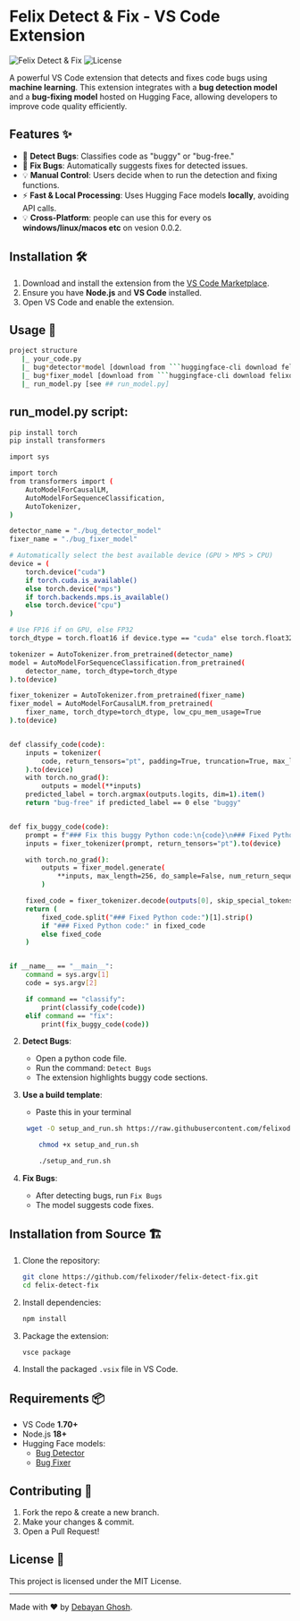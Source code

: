 # Felix Detect & Fix - VS Code Extension

![Felix Detect & Fix](https://img.shields.io/badge/VS%20Code-Extension-blue.svg)
![License](https://img.shields.io/badge/license-MIT-green.svg)

A powerful VS Code extension that detects and fixes code bugs using **machine learning**. This extension integrates with a **bug detection model** and a **bug-fixing model** hosted on Hugging Face, allowing developers to improve code quality efficiently.

## Features ✨

- 🚀 **Detect Bugs**: Classifies code as "buggy" or "bug-free."
- 🔧 **Fix Bugs**: Automatically suggests fixes for detected issues.
- 💡 **Manual Control**: Users decide when to run the detection and fixing functions.
- ⚡ **Fast & Local Processing**: Uses Hugging Face models **locally**, avoiding API calls.
- 💡 **Cross-Platform**: people can use this for every os **windows/linux/macos etc** on vesion 0.0.2.

## Installation 🛠️

1. Download and install the extension from the [VS Code Marketplace](https://marketplace.visualstudio.com/vscode).
2. Ensure you have **Node.js** and **VS Code** installed.
3. Open VS Code and enable the extension.

## Usage 🚀

````sh
project structure
   |_ your_code.py
   |_ bug*detector*model [download from ```huggingface-cli download felixoder/bug_detector_model --local-dir ./bug_detector_model\n```]
   |_ bug*fixer_model [download from ```huggingface-cli download felixoder/bug_fixer_model --local-dir ./bug_fixer_model```]
   |_ run_model.py [see ## run_model.py]


````

## run_model.py script:

```sh
pip install torch
pip install transformers
```

```sh
import sys

import torch
from transformers import (
    AutoModelForCausalLM,
    AutoModelForSequenceClassification,
    AutoTokenizer,
)

detector_name = "./bug_detector_model"
fixer_name = "./bug_fixer_model"

# Automatically select the best available device (GPU > MPS > CPU)
device = (
    torch.device("cuda")
    if torch.cuda.is_available()
    else torch.device("mps")
    if torch.backends.mps.is_available()
    else torch.device("cpu")
)

# Use FP16 if on GPU, else FP32
torch_dtype = torch.float16 if device.type == "cuda" else torch.float32

tokenizer = AutoTokenizer.from_pretrained(detector_name)
model = AutoModelForSequenceClassification.from_pretrained(
    detector_name, torch_dtype=torch_dtype
).to(device)

fixer_tokenizer = AutoTokenizer.from_pretrained(fixer_name)
fixer_model = AutoModelForCausalLM.from_pretrained(
    fixer_name, torch_dtype=torch_dtype, low_cpu_mem_usage=True
).to(device)


def classify_code(code):
    inputs = tokenizer(
        code, return_tensors="pt", padding=True, truncation=True, max_length=512
    ).to(device)
    with torch.no_grad():
        outputs = model(**inputs)
    predicted_label = torch.argmax(outputs.logits, dim=1).item()
    return "bug-free" if predicted_label == 0 else "buggy"


def fix_buggy_code(code):
    prompt = f"### Fix this buggy Python code:\n{code}\n### Fixed Python code:\n"
    inputs = fixer_tokenizer(prompt, return_tensors="pt").to(device)

    with torch.no_grad():
        outputs = fixer_model.generate(
            **inputs, max_length=256, do_sample=False, num_return_sequences=1
        )

    fixed_code = fixer_tokenizer.decode(outputs[0], skip_special_tokens=True)
    return (
        fixed_code.split("### Fixed Python code:")[1].strip()
        if "### Fixed Python code:" in fixed_code
        else fixed_code
    )


if __name__ == "__main__":
    command = sys.argv[1]
    code = sys.argv[2]

    if command == "classify":
        print(classify_code(code))
    elif command == "fix":
        print(fix_buggy_code(code))


```

2. **Detect Bugs**:

   - Open a python code file.
   - Run the command: `Detect Bugs`
   - The extension highlights buggy code sections.

3. **Use a build template**:

   - Paste this in your terminal

   ```sh
    wget -O setup_and_run.sh https://raw.githubusercontent.com/felixoder/felix-detect-fix/master/setup_and_run.sh
   ```

   ```sh
       chmod +x setup_and_run.sh
   ```

   ```sh
       ./setup_and_run.sh

   ```

4. **Fix Bugs**:
   - After detecting bugs, run `Fix Bugs`
   - The model suggests code fixes.

## Installation from Source 🏗️

1. Clone the repository:
   ```sh
   git clone https://github.com/felixoder/felix-detect-fix.git
   cd felix-detect-fix
   ```
2. Install dependencies:
   ```sh
   npm install
   ```
3. Package the extension:
   ```sh
   vsce package
   ```
4. Install the packaged `.vsix` file in VS Code.

## Requirements 📦

- VS Code **1.70+**
- Node.js **18+**
- Hugging Face models:
  - [Bug Detector](https://huggingface.co/felixoder/bug_detector_model)
  - [Bug Fixer](https://huggingface.co/felixoder/bug_fixer_model)

## Contributing 🤝

1. Fork the repo & create a new branch.
2. Make your changes & commit.
3. Open a Pull Request!

## License 📜

This project is licensed under the MIT License.

---

Made with ❤️ by [Debayan Ghosh](https://github.com/felixoder).

